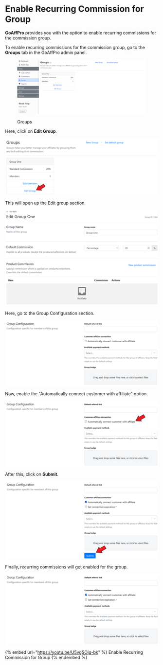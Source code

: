 # Enable Recurring Commission for Group

**GoAffPro** provides you with the option to enable recurring commissions for the commission group.

To enable recurring commissions for the commission group, go to the **Groups** tab in the GoAffPro admin panel.

<figure><img src="../../.gitbook/assets/image (176).png" alt=""><figcaption><p>Groups</p></figcaption></figure>

Here, click on **Edit Group**.

![Click on Edit Group](<../../.gitbook/assets/Screenshot 2021-08-17 005319.png>)

This will open up the Edit group section.

![Edit Group](<../../.gitbook/assets/image (479).png>)

Here, go to the Group Configuration section.&#x20;

![Group Configuration](<../../.gitbook/assets/image (1422).png>)

Now, enable the "Automatically connect customer with affiliate" option.&#x20;

![Enable the "Automatically connect customer with affiliate" option](<../../.gitbook/assets/Screenshot 2021-08-17 005912.png>)

After this, click on **Submit**.&#x20;



![Click on Submit](<../../.gitbook/assets/Screenshot 2021-08-17 010112.png>)

Finally, recurring commissions will get enabled for the group.

![](<../../.gitbook/assets/image (754).png>)

{% embed url="https://youtu.be/U5vgSOig-bk" %}
Enable Recurring Commission for Group
{% endembed %}

